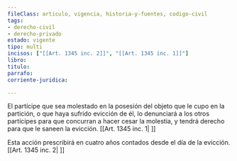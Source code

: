 ```yaml
---
fileClass: articulo, vigencia, historia-y-fuentes, codigo-civil
tags:
- derecho-civil
- derecho-privado
estado: vigente
tipo: multi
incisos: ["[[Art. 1345 inc. 2]]", "[[Art. 1345 inc. 1]]"]
libro:
titulo:
parrafo:
corriente-juridica:

---
```

El partícipe que sea molestado en la posesión del objeto que le cupo en la partición, o que haya sufrido evicción de él, lo denunciará a los otros partícipes para que concurran a hacer cesar la molestia, y tendrá derecho para que le saneen la evicción. [[Art. 1345 inc. 1| ]]

Esta acción prescribirá en cuatro años contados desde el día de la evicción. [[Art. 1345 inc. 2| ]]